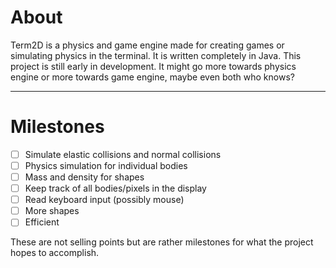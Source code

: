 # About
Term2D is a physics and game engine made for creating games or simulating physics in the terminal.
It is written completely in Java. This project is still early in development. It might go more towards physics engine
or more towards game engine, maybe even both who knows? 

---

# Milestones
- [ ] Simulate elastic collisions and normal collisions
- [ ] Physics simulation for individual bodies
- [ ] Mass and density for shapes
- [ ] Keep track of all bodies/pixels in the display
- [ ] Read keyboard input (possibly mouse)
- [ ] More shapes
- [ ] Efficient   

These are not selling points but are rather milestones for what the project hopes to accomplish.